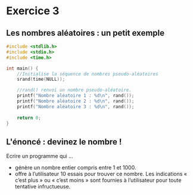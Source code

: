 # Exercice 3

## Les nombres aléatoires : un petit exemple

```C runnable
#include <stdlib.h>
#include <stdio.h>
#include <time.h>

int main() {
	//Initialise la séquence de nombres pseudo-aléatoires
	srand(time(NULL));

	//rand() renvoi un nombre pseudo-aléatoire.
	printf("Nombre aléatoire 1 : %d\n", rand());
	printf("Nombre aléatoire 2 : %d\n", rand());
	printf("Nombre aléatoire 3 : %d\n", rand());
	
	return 0;
}
```


## L'énoncé : devinez le nombre ! 

Ecrire un programme qui …
- génère un nombre entier compris entre 1 et 1000.
- offre à l’utilisateur 10 essais pour trouver ce nombre.  Les indications « c’est plus » ou « c’est moins » sont fournies à l’utilisateur pour toute tentative infructueuse.
